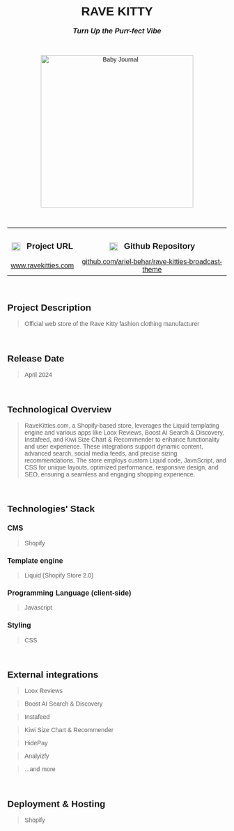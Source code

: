 <link rel="preconnect" href="https://fonts.googleapis.com">
<link rel="preconnect" href="https://fonts.gstatic.com" crossorigin>
<link href="https://fonts.googleapis.com/css2?family=Montserrat:ital,wght@0,100..900;1,100..900&display=swap" rel="stylesheet">

<div style='font-family: "Montserrat", sans-serif; font-optical-sizing: autoм font-weight: 400; font-style: normal;'>

<h1 align="center" style="text-transform: uppercase">RAVE KITTY</h1>
<h3 align="center" style="margin-top: 1px; text-align: center;" ><em>Turn Up the Purr-fect Vibe</em></h3>

<br />

<p align="center">
    <img style="height: 350px; width: auto" alt="Baby Journal" src="https://github-repositories-images.s3.eu-central-1.amazonaws.com/rave-kitty.png">
</p>

<br />

<table align="center" style="width:100%;">
  <tr>
    <th align="center">
        <img align="center" alt="Link" style="height: 20px; width: auto; margin-right: 10px;" src="https://github-repositories-images.s3.eu-central-1.amazonaws.com/link.png">
        <h3 align="center" style="margin-bottom: 10px; display: inline-block;">Project URL</h3>
    </th>
    <th align="center">
        <img align="center" alt="Github" style="height: 20px; width: auto; margin-right: 10px;" src="https://github-repositories-images.s3.eu-central-1.amazonaws.com/github.png">
        <h3 align="center" style="margin-bottom: 10px; display: inline-block;">Github Repository</h3>
    </th>
  </tr>
  <tr>
    <td align="center">
        <a align="center" href="https://ravekitties.com/" target="_blank">www.ravekitties.com</a>
    </td>
    <td align="center">
        <a href="https://github.com/ariel-behar/rave-kitties-broadcast-theme" target="_blank">github.com/ariel-behar/rave-kitties-broadcast-theme</a>
    </td>
  </tr>
</table>

<br />

<h2>Project Description</h2>

<blockquote>Official web store of the Rave Kitty fashion clothing manufacturer</blockquote>

<br />

<h2>Release Date</h2>

<blockquote>April 2024</blockquote>

<br />

<h2>Technological Overview</h2>

<blockquote>RaveKitties.com, a Shopify-based store, leverages the Liquid templating engine and various apps like Loox Reviews, Boost AI Search & Discovery, Instafeed, and Kiwi Size Chart & Recommender to enhance functionality and user experience. These integrations support dynamic content, advanced search, social media feeds, and precise sizing recommendations. The store employs custom Liquid code, JavaScript, and CSS for unique layouts, optimized performance, responsive design, and SEO, ensuring a seamless and engaging shopping experience.</blockquote>

<br />

<h2>Technologies' Stack</h2>

<h3>CMS</h3> 

<blockquote>Shopify</blockquote>

<h3>Template engine</h3> 

<blockquote>Liquid (Shopify Store 2.0)</blockquote>

<h3>Programming Language (client-side)</h3> 

<blockquote>Javascript</blockquote>

<h3>Styling</h3>

<blockquote>CSS</blockquote>

<br />

<h2>External integrations</h2>

<blockquote>Loox Reviews</blockquote>
<blockquote>Boost AI Search & Discovery</blockquote>
<blockquote>Instafeed</blockquote>
<blockquote>Kiwi Size Chart & Recommender</blockquote>
<blockquote>HidePay</blockquote>
<blockquote>Analyizfy</blockquote>
<blockquote>...and more</blockquote>

<br />

<h2>Deployment & Hosting</h2>

<blockquote>Shopify</blockquote>

<!-- <br /> -->
<!-- <h2>Specs</h2> -->
